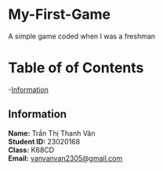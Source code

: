 # My-First-Game
A simple game coded when I  was a freshman

# Table of of Contents
-[Information](https://github.com/tranthanhvan235/Bam-Bam-Venom#information)

## Information
**Name:**  Trần Thị Thanh Vân <br />
**Student ID:** 23020168 <br />
**Class:** K68CD <br />
**Email:** vanvanvan2305@gmail.com <br >
